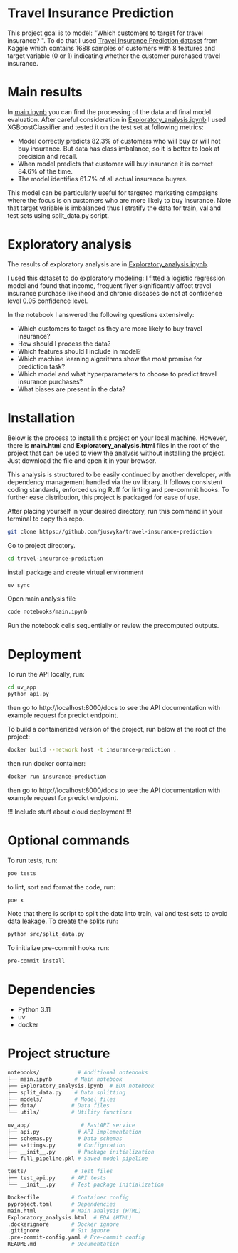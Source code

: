 # Travel Insurance Prediction

This project goal is to model: "Which customers to target for travel insurance? ". To do that I used [Travel Insurance Prediction dataset](https://www.kaggle.com/datasets/teerthsharma/travel-insurance-prediction-data-set) from Kaggle which contains 1688 samples of customers with 8 features and target variable (0 or 1) indicating whether the customer purchased travel insurance.

# Main results

In [main.ipynb](./src/main.ipynb) you can find the processing of the data and final model evaluation. After careful consideration in [Exploratory_analysis.ipynb](./src/Exploratory_analysis.ipynb) I used XGBoostClassifier and tested it on the test set at following metrics:
- Model correctly predicts 82.3% of customers who will buy or will not buy insurance. But data has class imbalance, so it is better to look at precision and recall.
- When model predicts that customer will buy insurance it is correct 84.6% of the time.
- The model identifies 61.7% of all actual insurance buyers.

This model can be particularly useful for targeted marketing campaigns where the focus is on customers who are more likely to buy insurance. Note that target variable is imbalanced thus I stratify the data for train, val and test sets using split_data.py script.

# Exploratory analysis
The results of exploratory analysis are in [Exploratory_analysis.ipynb](./src/Exploratory_analysis.ipynb).

I used this dataset to do exploratory modeling: I fitted a logistic regression model and found that income, frequent flyer significantly affect travel insurance purchase likelihood and chronic diseases do not at confidence level 0.05 confidence level.

In the notebook I answered the following questions extensively:
- Which customers to target as they are more likely to buy travel insurance?
- How should I process the data?
- Which features should I include in model?
- Which machine learning algorithms show the most promise for prediction task?
- Which model and what hyperparameters to choose to predict travel insurance purchases?
- What biases are present in the data?

# Installation
Below is the process to install this project on your local machine. However, there is **main.html** and **Exploratory_analysis.html** files in the root of the project that can be used to view the analysis without installing the project. Just download the file and open it in your browser.

This analysis is structured to be easily continued by another developer, with dependency management handled via the uv library. It follows consistent coding standards, enforced using Ruff for linting and pre-commit hooks. To further ease distribution, this project is packaged for ease of use.

After placing yourself in your desired directory, run this command in your terminal to copy this repo.
```bash
git clone https://github.com/jusvyka/travel-insurance-prediction
```
Go to project directory.
```bash
cd travel-insurance-prediction
```
install package and create virtual environment
```bash
uv sync
```
Open main analysis file
```bash
code notebooks/main.ipynb
```
Run the notebook cells sequentially or review the precomputed outputs.

# Deployment

To run the API locally, run:
```bash
cd uv_app
python api.py
```
then go to http://localhost:8000/docs to see the API documentation with example request for predict endpoint.

To build a containerized version of the project, run below at the root of the project:
```bash
docker build --network host -t insurance-prediction .
```

then run docker container:
```bash
docker run insurance-prediction
```
then go to http://localhost:8000/docs to see the API documentation with example request for predict endpoint.


!!! Include stuff about cloud deployment !!! 

# Optional commands

To run tests, run:
```bash
poe tests
```

to lint, sort and format the code, run:
```bash
poe x
```

Note that there is script to split the data into train, val and test sets to avoid data leakage. To create the splits run:
```bash
python src/split_data.py
```

To initialize pre-commit hooks run:
```bash
pre-commit install
```

# Dependencies

- Python 3.11
- uv
- docker

# Project structure

```bash
notebooks/            # Additional notebooks
├── main.ipynb       # Main notebook
├── Exploratory_analysis.ipynb  # EDA notebook
├── split_data.py    # Data splitting
├── models/          # Model files
├── data/           # Data files
└── utils/          # Utility functions

uv_app/                # FastAPI service
├── api.py            # API implementation
├── schemas.py        # Data schemas
├── settings.py       # Configuration
├── __init__.py       # Package initialization
└── full_pipeline.pkl # Saved model pipeline

tests/               # Test files
├── test_api.py     # API tests
└── __init__.py     # Test package initialization

Dockerfile          # Container config
pyproject.toml      # Dependencies
main.html           # Main analysis (HTML)
Exploratory_analysis.html  # EDA (HTML)
.dockerignore       # Docker ignore
.gitignore          # Git ignore
.pre-commit-config.yaml # Pre-commit config
README.md           # Documentation
```